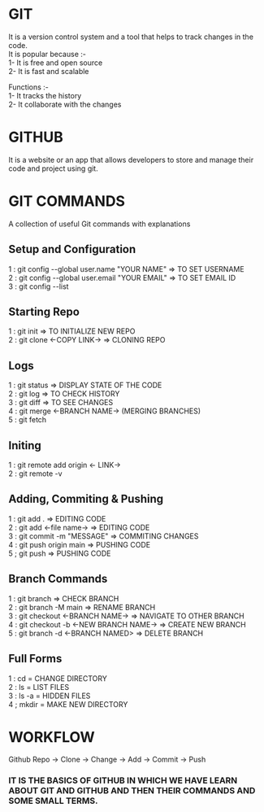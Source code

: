 
# GIT
It is a version control system and a tool that helps to track changes in the code.<br>
It is popular because :-<br>
1- It is free and open source                            
2- It is fast and scalable

Functions :- <br>
1- It tracks the history<br>
2- It collaborate with the changes

# GITHUB
It is a website or an app that allows developers to store and manage their code and project using git.

# GIT COMMANDS
A collection of useful Git commands with explanations
<br>
 
## Setup and Configuration
1 : git config --global user.name "YOUR NAME"    => TO SET USERNAME <br>
2 : git config --global user.email "YOUR EMAIL"  => TO SET EMAIL ID <br>
3 : git config --list

## Starting Repo
1 : git init => TO INITIALIZE NEW REPO <br>
2 : git clone <-COPY LINK-> => CLONING REPO

## Logs
1 : git status => DISPLAY STATE OF THE CODE <br>
2 : git log    => TO CHECK HISTORY <br>
3 : git diff   => TO SEE CHANGES <br>
4 : git merge <-BRANCH NAME->  (MERGING BRANCHES) <br>
5 : git fetch

## Initing
1 : git remote add origin <- LINK->  
2 : git remote -v <br>

## Adding, Commiting & Pushing
1 : git add .               => EDITING CODE <br>
2 : git add <-file name->   => EDITING CODE <br>
3 : git commit -m "MESSAGE" => COMMITING CHANGES <br>
4 : git push origin main    => PUSHING CODE<br>
5 ; git push                => PUSHING CODE<br>

## Branch Commands 
1 : git branch                           => CHECK BRANCH  <br>
2 : git branch -M main                   => RENAME BRANCH <br>
3 : git checkout <-BRANCH NAME->         => NAVIGATE TO OTHER BRANCH <br>
4 : git checkout -b <-NEW BRANCH NAME->  => CREATE NEW BRANCH <br>
5 : git branch -d <-BRANCH NAMED>        => DELETE BRANCH <br>

## Full Forms
1 : cd = CHANGE DIRECTORY <br>
2 : ls = LIST FILES <br>
3 : ls -a = HIDDEN FILES <br>
4 ; mkdir = MAKE NEW DIRECTORY <br>

# WORKFLOW 
Github Repo -> Clone -> Change -> Add -> Commit -> Push 



### IT IS THE BASICS OF GITHUB IN WHICH WE HAVE LEARN ABOUT GIT AND GITHUB AND THEN THEIR COMMANDS AND SOME SMALL TERMS.